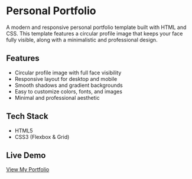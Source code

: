 # Personal Portfolio

A modern and responsive personal portfolio template built with HTML and CSS. This template features a circular profile image that keeps your face fully visible, along with a minimalistic and professional design.

## Features

- Circular profile image with full face visibility
- Responsive layout for desktop and mobile
- Smooth shadows and gradient backgrounds
- Easy to customize colors, fonts, and images
- Minimal and professional aesthetic

## Tech Stack

- HTML5
- CSS3 (Flexbox & Grid)

## Live Demo

[View My Portfolio](https://Shreeja-88.github.io/personal-portfolio/)


